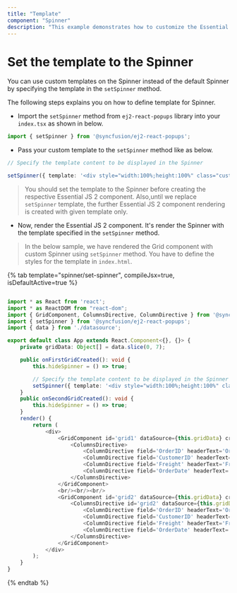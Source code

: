 ```yaml
---
title: "Template"
component: "Spinner"
description: "This example demonstrates how to customize the Essential JS 2 Spinner control based on different needs."
---
```


# Set the template to the Spinner

You can use custom templates on the Spinner instead of the default Spinner by specifying the template in the `setSpinner` method.

The following steps explains you on how to define template for Spinner.

* Import the `setSpinner` method from `ej2-react-popups` library into your `index.tsx` as shown in below.

```typescript
import { setSpinner } from '@syncfusion/ej2-react-popups';
```

* Pass your custom template to the `setSpinner` method like as below.

```typescript
// Specify the template content to be displayed in the Spinner

setSpinner({ template: '<div style="width:100%;height:100%" class="custom-rolling"><div></div></div>'});
```

> You should set the template to the Spinner before creating the respective Essential JS 2 component.
> Also,until we replace `setSpinner` template, the further Essential JS 2 component rendering is created with given template only.

* Now, render the Essential JS 2 component. It's render the Spinner with the template specified in the `setSpinner` method.

> In the below sample, we have rendered the Grid component with custom Spinner using `setSpinner` method.
> You have to define the styles for the template in `index.html`.

{% tab template="spinner/set-spinner",  compileJsx=true, isDefaultActive=true %}

```typescript

import * as React from 'react';
import * as ReactDOM from "react-dom";
import { GridComponent, ColumnsDirective, ColumnDirective } from '@syncfusion/ej2-react-grids';
import { setSpinner } from '@syncfusion/ej2-react-popups';
import { data } from './datasource';

export default class App extends React.Component<{}, {}> {
    private gridData: Object[] = data.slice(0, 7);

    public onFirstGridCreated(): void {
        this.hideSpinner = () => true;

        // Specify the template content to be displayed in the Spinner
        setSpinner({ template: '<div style="width:100%;height:100%" class="custom-rolling"><div></div></div>' });
    }
    public onSecondGridCreated(): void {
        this.hideSpinner = () => true;
    }
    render() {
        return (
            <div>
                <GridComponent id='grid1' dataSource={this.gridData} created={this.onFirstGridCreated}>
                    <ColumnsDirective>
                        <ColumnDirective field='OrderID' headerText='Order ID' width='120' textAlign='right' type='number'></ColumnDirective>
                        <ColumnDirective field='CustomerID' headerText='Customer ID' width='140' type='string'></ColumnDirective>
                        <ColumnDirective field='Freight' headerText='Freight' width='120' format='C' textAlign='right' />
                        <ColumnDirective field='OrderDate' headerText='Order Date' width='140' format='yMd' textAlign='right' />
                    </ColumnsDirective>
                </GridComponent>
                <br/><br/><br/>
                <GridComponent id='grid2' dataSource={this.gridData} created={this.onSecondGridCreated}>
                    <ColumnsDirective id='grid2' dataSource={this.gridData}>
                        <ColumnDirective field='OrderID' headerText='Order ID' width='120' textAlign='right' type='number'></ColumnDirective>
                        <ColumnDirective field='CustomerID' headerText='Customer ID' width='140' type='string'></ColumnDirective>
                        <ColumnDirective field='Freight' headerText='Freight' width='120' format='C' textAlign='right' />
                        <ColumnDirective field='OrderDate' headerText='Order Date' width='140' format='yMd' textAlign='right' />
                    </ColumnsDirective>
                </GridComponent>
            </div>
        );
    }
}

```

{% endtab %}